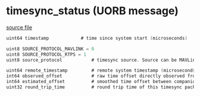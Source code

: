 # timesync_status (UORB message)



[source file](https://github.com/PX4/PX4-Autopilot/blob/master/msg/timesync_status.msg)

```c
uint64 timestamp            # time since system start (microseconds)

uint8 SOURCE_PROTOCOL_MAVLINK = 0
uint8 SOURCE_PROTOCOL_RTPS = 1
uint8 source_protocol           # timesync source. Source can be MAVLink or the microRTPS bridge

uint64 remote_timestamp         # remote system timestamp (microseconds)
int64 observed_offset           # raw time offset directly observed from this timesync packet (microseconds)
int64 estimated_offset          # smoothed time offset between companion system and PX4 (microseconds)
uint32 round_trip_time          # round trip time of this timesync packet (microseconds)

```
